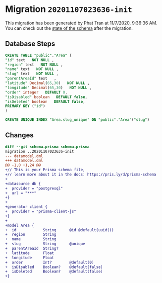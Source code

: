# Migration `20201107023636-init`

This migration has been generated by Phat Tran at 11/7/2020, 9:36:36 AM.
You can check out the [state of the schema](./schema.prisma) after the migration.

## Database Steps

```sql
CREATE TABLE "public"."Area" (
"id" text   NOT NULL ,
"region" text   NOT NULL ,
"name" text   NOT NULL ,
"slug" text   NOT NULL ,
"parentAreaId" text   ,
"latitude" Decimal(65,30)   NOT NULL ,
"longitude" Decimal(65,30)   NOT NULL ,
"order" integer   DEFAULT 0,
"isDisabled" boolean   DEFAULT false,
"isDeleted" boolean   DEFAULT false,
PRIMARY KEY ("id")
)

CREATE UNIQUE INDEX "Area.slug_unique" ON "public"."Area"("slug")
```

## Changes

```diff
diff --git schema.prisma schema.prisma
migration ..20201107023636-init
--- datamodel.dml
+++ datamodel.dml
@@ -1,0 +1,24 @@
+// This is your Prisma schema file,
+// learn more about it in the docs: https://pris.ly/d/prisma-schema
+
+datasource db {
+  provider = "postgresql"
+  url = "***"
+}
+
+generator client {
+  provider = "prisma-client-js"
+}
+
+model Area {
+  id            String      @id @default(uuid())
+  region        String
+  name          String
+  slug          String      @unique
+  parentAreaId  String?
+  latitude      Float
+  longitude     Float
+  order         Int?        @default(0)
+  isDisabled    Boolean?    @default(false)
+  isDeleted     Boolean?    @default(false)
+}
```


